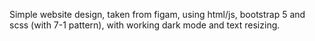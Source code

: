 Simple website design, taken from figam, using html/js, bootstrap 5 and scss (with 7-1 pattern), with working dark mode and text resizing. 
